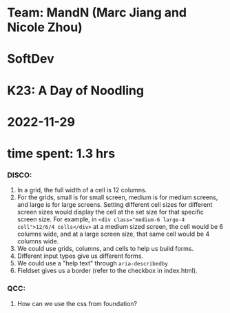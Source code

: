# Team: MandN (Marc Jiang and Nicole Zhou)
# SoftDev
# K23: A Day of Noodling
# 2022-11-29
# time spent: 1.3 hrs

### DISCO:
1. In a grid, the full width of a cell is 12 columns.
2. For the grids, small is for small screen, medium is for medium screens, and large is for large screens. Setting different cell sizes for different screen sizes would display the cell at the set size for that specific screen size. For example, in ```<div class="medium-6 large-4 cell">12/6/4 cells</div>``` at a medium sized screen, the cell would be 6 columns wide, and at a large screen size, that same cell would be 4 columns wide.
3. We could use grids, columns, and cells to help us build forms.
4. Different input types give us different forms.
5. We could use a "help text" through ```aria-describedby```
6. Fieldset gives us a border (refer to the checkbox in index.html).

### QCC:
1. How can we use the css from foundation?
